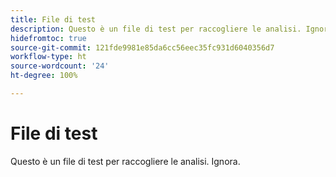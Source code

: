 ```yaml
---
title: File di test
description: Questo è un file di test per raccogliere le analisi. Ignora.
hidefromtoc: true
source-git-commit: 121fde9981e85da6cc56eec35fc931d6040356d7
workflow-type: ht
source-wordcount: '24'
ht-degree: 100%

---
```



# File di test

Questo è un file di test per raccogliere le analisi. Ignora.
